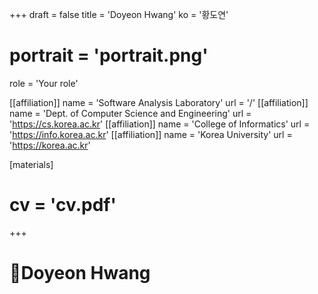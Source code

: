 +++
draft = false
title = 'Doyeon Hwang'
ko = '황도연'
# portrait = 'portrait.png'
role = 'Your role'

[[affiliation]]
name = 'Software Analysis Laboratory'
url = '/'
[[affiliation]]
name = 'Dept. of Computer Science and Engineering'
url = 'https://cs.korea.ac.kr'
[[affiliation]]
name = 'College of Informatics'
url = 'https://info.korea.ac.kr'
[[affiliation]]
name = 'Korea University'
url = 'https://korea.ac.kr'

[materials]
# cv = 'cv.pdf'
+++

# Doyeon Hwang
